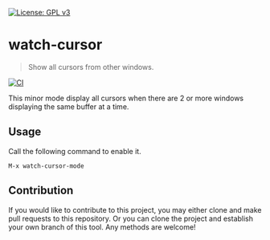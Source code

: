 [![License: GPL v3](https://img.shields.io/badge/License-GPL%20v3-blue.svg)](https://www.gnu.org/licenses/gpl-3.0)

# watch-cursor
> Show all cursors from other windows.

[![CI](https://github.com/jcs-elpa/watch-cursor/actions/workflows/test.yml/badge.svg)](https://github.com/jcs-elpa/watch-cursor/actions/workflows/test.yml)

This minor mode display all cursors when there are 2 or more windows
displaying the same buffer at a time.

## Usage

Call the following command to enable it.

```
M-x watch-cursor-mode
```

## Contribution

If you would like to contribute to this project, you may either
clone and make pull requests to this repository. Or you can
clone the project and establish your own branch of this tool.
Any methods are welcome!
